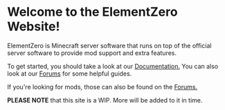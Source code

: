 # Welcome to the ElementZero Website!

ElementZero is Minecraft server software that runs on top of the official server software to provide mod support and extra features.

To get started, you should take a look at our [Documentation.](Element-0.github.io/ElementZero.wiki/Home.html) You can also look at our [Forums](https://elementzero.flarum.cloud/) for some helpful guides.

If you're looking for mods, those can also be found on the [Forums.](https://elementzero.flarum.cloud/)

**PLEASE NOTE** that this site is a WIP. More will be added to it in time.

